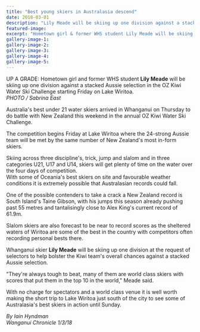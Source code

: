 ```yaml
---
title: "Best young skiers in Australasia descend"
date: 2018-03-01
description: "Lily Meade will be skiing up one division against a stacked Aussie selection in the OZ Kiwi Water Ski Challenge..."
featured-image: 
excerpt: "Hometown girl & former WHS student Lily Meade will be skiing up one division against a stacked Aussie selection in the OZ Kiwi Water Ski Challenge."
gallery-image-1: 
gallery-image-2: 
gallery-image-3: 
gallery-image-4: 
gallery-image-5: 
---
```


<p><span>UP A GRADE: Hometown girl and former WHS student <strong>Lily Meade</strong> will be skiing up one division against a stacked Aussie selection in the OZ Kiwi Water Ski Challenge starting Friday on Lake Wiritoa. <br /><em>PHOTO / Sabrina East</em></span></p>
<p class="element element-paragraph">Australia's best under 21 water skiers arrived in Whanganui on Thursday to do battle with New Zealand this weekend in the annual OZ Kiwi Water Ski Challenge.</p>
<p class="element element-paragraph">The competition begins Friday at Lake Wiritoa where the 24-strong Aussie team will be met by the same number of New Zealand's most in-form skiers.</p>
<p class="element element-paragraph">Skiing across three discipline's, trick, jump and slalom and in three categories U21, U17 and U14, skiers will get plenty of time on the water over the four days of competition.<br />With some of Oceania's best skiers on site and favourable weather conditions it is extremely possible that Australasian records could fall.</p>
<p class="element element-paragraph">One of the possible contenders to take a crack a New Zealand record is South Island's Taine Gibson, with his jumps this season already pushing past 55 metres and tantalisingly close to Alex King's current record of 61.9m.</p>
<p class="element element-paragraph">Slalom skiers are also forecast to be near to record scores as the sheltered waters of Wiritoa are some of the best in the country with competitors often recording personal bests there.</p>
<p class="element element-paragraph">Whanganui skier <strong>Lily Meade</strong> will be skiing up one division at the request of selectors to help bolster the Kiwi team's overall chances against a stacked Aussie selection.</p>
<p class="element element-paragraph">"They're always tough to beat, many of them are world class skiers with scores that put them in the top 10 in the world," Meade said.</p>
<p class="element element-paragraph">With no charge for spectators and a world class venue it is well worth making the short trip to Lake Wiritoa just south of the city to see some of Australasia's best skiers in action until Sunday.</p>
<p><em>By Iain Hyndman<br />Wanganui Chronicle 1/3/18</em></p>

